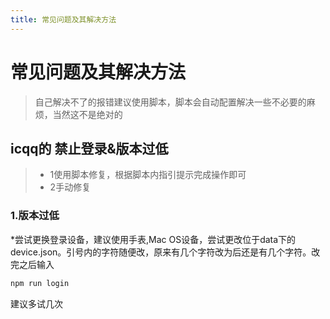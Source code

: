 ```yaml
---
title: 常见问题及其解决方法
---
```

# 常见问题及其解决方法
>自己解决不了的报错建议使用脚本，脚本会自动配置解决一些不必要的麻烦，当然这不是绝对的



## icqq的 禁止登录&版本过低
>* 1使用脚本修复，根据脚本内指引提示完成操作即可
>* 2手动修复


### 1.版本过低 <Badge type="warning" text="重要的" />
*尝试更换登录设备，建议使用手表,Mac OS设备，尝试更改位于data下的device.json。引号内的字符随便改，原来有几个字符改为后还是有几个字符。改完之后输入

```sh
npm run login
```
建议多试几次<Badge type="tip" text="^建议" />